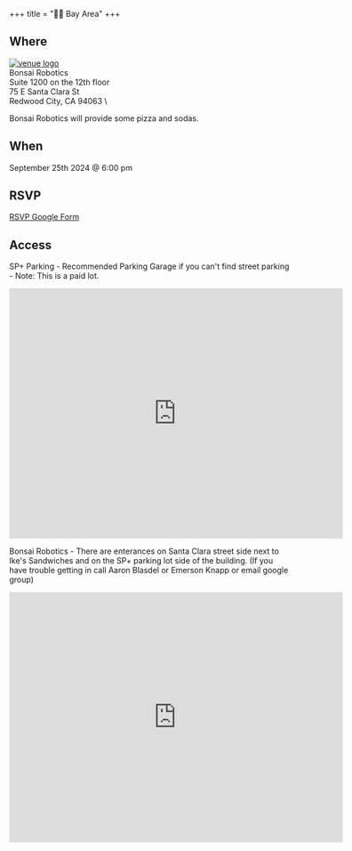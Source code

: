 +++
title = "🌅🌉 Bay Area"
+++
<!--If the venue for the month does not have a serviceable logo to use here consider omitting or using /images/bayarea/trolleyproblem.png as a place holder-->


## Where
<a href="https://www.bonsairobotics.ai/">![venue logo](/images/logos/bonsai_robotics.png)</a> \
Bonsai Robotics \
Suite 1200 on the 12th floor \
75 E Santa Clara St \
Redwood City, CA 94063 \

Bonsai Robotics will provide some pizza and sodas. 

## When
September 25th 2024 @ 6:00 pm

## RSVP
<a href="https://forms.gle/zQQcRXXZGMtxoWm67">RSVP Google Form</a>

## Access

SP+ Parking - Recommended Parking Garage if you can't find street parking - Note: This is a paid lot.
<iframe src="https://www.google.com/maps/embed?pb=!1m14!1m8!1m3!1d793.0512138441383!2d-121.88977910066376!3d37.33765855580918!3m2!1i1024!2i768!4f13.1!3m3!1m2!1s0x808fccbd3ef8d79f%3A0xe0e799dd2759edb5!2sSP%2B%20Parking!5e0!3m2!1sen!2sus!4v1726602584128!5m2!1sen!2sus" width="600" height="450" style="border:0;" allowfullscreen="" loading="lazy" referrerpolicy="no-referrer-when-downgrade"></iframe>

Bonsai Robotics - There are enterances on Santa Clara street side next to Ike's Sandwiches and on the SP+ parking lot side of the building. (If you have trouble getting in call Aaron Blasdel or Emerson Knapp or email google group)
<iframe src="https://www.google.com/maps/embed?pb=!1m18!1m12!1m3!1d3172.2276570583886!2d-121.89197118775206!3d37.3371186719824!2m3!1f0!2f0!3f0!3m2!1i1024!2i768!4f13.1!3m3!1m2!1s0x808fccbd272fffff%3A0x21595574a9e9dddc!2s75%20E%20Santa%20Clara%20St%20Suite%201200%2C%20San%20Jose%2C%20CA%2095113!5e0!3m2!1sen!2sus!4v1726602737797!5m2!1sen!2sus" width="600" height="450" style="border:0;" allowfullscreen="" loading="lazy" referrerpolicy="no-referrer-when-downgrade"></iframe>
